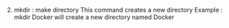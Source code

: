 2. mkdir : make directory
This command creates a new directory
Example : mkdir Docker
will create a new directory named Docker
